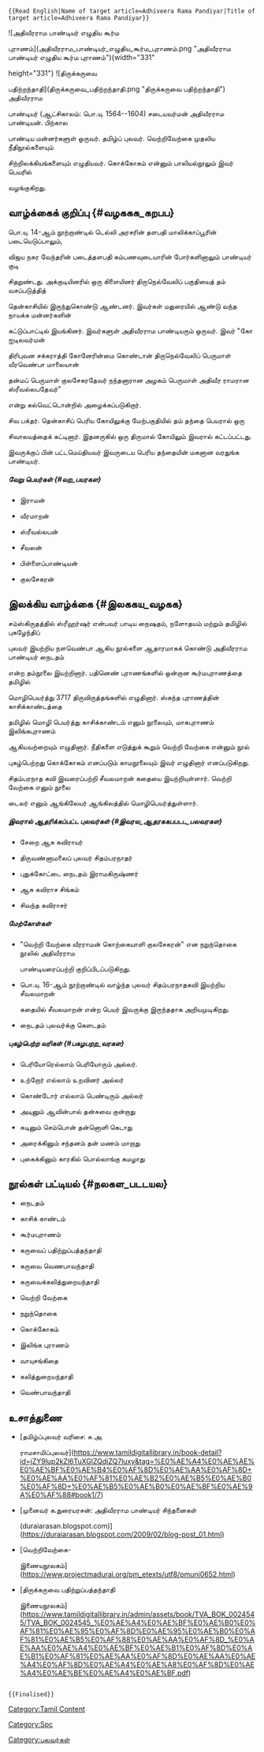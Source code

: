 ```{=mediawiki}
{{Read English|Name of target article=Adhiveera Rama Pandiyar|Title of target article=Adhiveera Rama Pandiyar}}
```
![அதிவீரராம பாண்டியர் எழுதிய கூர்ம
புராணம்](அதிவீரராம_பாண்டியர்_எழுதிய_கூர்ம_புராணம்.png "அதிவீரராம பாண்டியர் எழுதிய கூர்ம புராணம்"){width="331"
height="331"} ![திருக்கருவை
பதிற்றந்தாதி](திருக்கருவை_பதிற்றந்தாதி.png "திருக்கருவை பதிற்றந்தாதி") அதிவீரராம
பாண்டியர் (ஆட்சிகாலம்: பொ.யு. 1564--1604) சடையவர்மன் அதிவீரராம பாண்டியன். பிற்கால
பாண்டிய மன்னர்களுள் ஒருவர். தமிழ்ப் புலவர். வெற்றிவேற்கை முதலிய நீதிநூல்களையும்
சிற்றிலக்கியங்களையும் எழுதியவர். கொக்கோகம் என்னும் பாலியல்நூலும் இவர் பெயரில்
வழங்குகிறது.

## வாழ்க்கைக் குறிப்பு {#வழககக_கறபப}

பொ.யு. 14-ஆம் நூற்றாண்டில் டெல்லி அரசரின் தளபதி மாலிக்காப்பூரின் படையெடுப்பாலும்,
விஜய நகர வேந்தரின் படைத்தளபதி கம்பணவுடையாரின் போர்களினாலும் பாண்டியர் குடி
சிதறுண்டது. அக்குடியினரில் ஒரு கிளையினர் திருநெல்வேலிப் பகுதியைத் தம் வசப்படுத்தித்
தென்காசியில் இருந்துகொண்டு ஆண்டனர். இவர்கள் மதுரையில் ஆண்டு வந்த நாயக்க மன்னர்களின்
கட்டுப்பாட்டில் இயங்கினர். இவர்களுள் அதிவீரராம பாண்டியரும் ஒருவர். இவர் \"கோ ஐடிலவர்மன்
திரிபுவன சக்கராத்தி கோனேரின்மை கொண்டான் திருநெல்வேலிப் பெருமாள் வீரவெண்பா மாலையான்
தன்மப் பெருமாள் குலசேகரதேவர் நந்தனாரான அழகம் பெருமாள் அதிவீர ராமரான ஸ்ரீவல்லபதேவர்\"
என்று கல்வெட்டொன்றில் அழைக்கப்படுகிறார்.

சிவ பக்தர். தென்காசிப் பெரிய கோயிலுக்கு மேற்பகுதியில் தம் தந்தை பெயரால் ஒரு
சிவாலயத்தைக் கட்டினார். இதனருகில் ஒரு திருமால் கோயிலும் இவரால் கட்டப்பட்டது.
இவருக்குப் பின் பட்டமெய்தியவர் இவருடைய பெரிய தந்தையின் மகனான வரதுங்க பாண்டியர்.

##### வேறு பெயர்கள் {#வற_பயரகள}

-   இராமன்
-   வீரமாறன்
-   ஸ்ரீவல்லபன்
-   சீவலன்
-   பிள்ளைப்பாண்டியன்
-   குலசேகரன்

## இலக்கிய வாழ்க்கை {#இலககய_வழகக}

சம்ஸ்கிருதத்தில் ஸ்ரீஹர்ஷர் என்பவர் பாடிய நைஷதம், நளோதயம் மற்றும் தமிழில் புகழேந்திப்
புலவர் இயற்றிய நளவெண்பா ஆகிய நூல்களை ஆதாரமாகக் கொண்டு அதிவீரராம பாண்டியர் நைடதம்
என்ற தம்நூலை இயற்றினார். பதினெண் புராணங்களில் ஒன்றான கூர்மபுராணத்தை தமிழில்
மொழிபெயர்த்து 3717 திருவிருத்தங்களில் எழுதினார். ஸ்கந்த புராணத்தின் காசிக்காண்டத்தை
தமிழில் மொழி பெயர்த்து காசிக்காண்டம் எனும் நூலையும், மாகபுராணம் இலிங்கபுராணம்
ஆகியவற்றையும் எழுதினார். நீதிகளை எடுத்துக் கூறும் வெற்றி வேற்கை என்னும் நூல்
புகழ்பெற்றது கொக்கோகம் எனப்படும் காமநூலையும் இவர் எழுதினார் எனப்படுகிறது.

சிதம்பரநாத கவி இவரைப்பற்றி சீவலமாறன் கதையை இயற்றியுள்ளார். வெற்றி வேற்கை எனும் நூலை
டைலர் எனும் ஆங்கிலேயர் ஆங்கிலத்தில் மொழிபெயர்த்துள்ளார்.

##### இவரால் ஆதரிக்கப்பட்ட புலவர்கள் {#இவரல_ஆதரககபபடட_பலவரகள}

-   சேறை ஆசு கவிராயர்
-   திருவண்னாமலைப் புலவர் சிதம்பரநாதர்
-   புதுக்கோட்டை நைடதம் இராமகிருஷ்ணர்
-   ஆசு கவிராச சிங்கம்
-   சிவந்த கவிராசர்

##### மேற்கோள்கள்

-   \"வெற்றி வேற்கை வீரராமன் கொற்கையாளி குலசேகரன்\" என நறுந்தொகை நூலில் அதிவீரராம
    பாண்டியரைப்பற்றி குறிப்பிடப்படுகிறது.
-   பொ.யு. 16-ஆம் நூற்றாண்டில் வாழ்ந்த புலவர் சிதம்பரநாதகவி இயற்றிய சீவலமாறன்
    கதையில் சீவலமாறன் என்ற பெயர் இவருக்கு இருந்ததாக அறியமுடிகிறது.
-   நைடதம் புலவர்க்கு கெளடதம்

##### புகழ்பெற்ற வரிகள் {#பகழபறற_வரகள}

-   பெரியோரெல்லாம் பெரியோரும் அல்லர்.
-   உற்றோர் எல்லாம் உறவினர் அல்லர்
-   கொண்டோர் எல்லாம் பெண்டிரும் அல்லர்
-   அடினும் ஆவின்பால் தன்சுவை குன்றாது
-   சுடினும் செம்பொன் தன்னொளி கெடாது
-   அரைக்கினும் சந்தனம் தன் மணம் மாறாது
-   புகைக்கினும் காரகில் பொல்லாங்கு கமழாது

## நூல்கள் பட்டியல் {#நலகள_படடயல}

-   நைடதம்
-   காசிக் காண்டம்
-   கூர்மபுராணம்
-   கருவைப் பதிற்றுப்பத்தந்தாதி
-   கருவை வெணபாவந்தாதி
-   கருவைக்கலித்துறையந்தாதி
-   வெற்றி வேற்கை
-   நறுந்தொகை
-   கொக்கோகம்
-   இலிங்க புராணம்
-   வாயுசங்கிதை
-   கலித்துறையந்தாதி
-   வெண்பாவந்தாதி

## உசாத்துணை

-   [தமிழ்ப்புலவர் வரிசை: சு.அ.
    ராமசாமிப்புலவர்](https://www.tamildigitallibrary.in/book-detail?id=jZY9lup2kZl6TuXGlZQdjZQ7luxy&tag=%E0%AE%A4%E0%AE%AE%E0%AE%BF%E0%AE%B4%E0%AF%8D%E0%AE%AA%E0%AF%8D+%E0%AE%AA%E0%AF%81%E0%AE%B2%E0%AE%B5%E0%AE%B0%E0%AF%8D+%E0%AE%B5%E0%AE%B0%E0%AE%BF%E0%AE%9A%E0%AF%88#book1/7)
-   [முனைவர் க.துரையரசன்: அதிவீரராம பாண்டியர் சிந்தனைகள்
    (duraiarasan.blogspot.com)](https://duraiarasan.blogspot.com/2009/02/blog-post_01.html)
-   [வெற்றிவேற்கை-
    இணையநூலகம்](https://www.projectmadurai.org/pm_etexts/utf8/pmuni0652.html)
-   [திருக்கருவை பதிற்றுப்பத்தந்தாதி
    இணையநூலகம்](https://www.tamildigitallibrary.in/admin/assets/book/TVA_BOK_0024545/TVA_BOK_0024545_%E0%AE%A4%E0%AE%BF%E0%AE%B0%E0%AF%81%E0%AE%95%E0%AF%8D%E0%AE%95%E0%AE%B0%E0%AF%81%E0%AE%B5%E0%AF%88%E0%AE%AA%E0%AF%8D_%E0%AE%AA%E0%AE%A4%E0%AE%BF%E0%AE%B1%E0%AF%8D%E0%AE%B1%E0%AF%81%E0%AE%AA%E0%AF%8D%E0%AE%AA%E0%AE%A4%E0%AF%8D%E0%AE%A4%E0%AE%A8%E0%AF%8D%E0%AE%A4%E0%AE%BE%E0%AE%A4%E0%AE%BF.pdf)

```{=mediawiki}
{{Finalised}}
```
[Category:Tamil Content](Category:Tamil_Content "wikilink")
[Category:Spc](Category:Spc "wikilink")
[Category:புலவர்கள்](Category:புலவர்கள் "wikilink")
